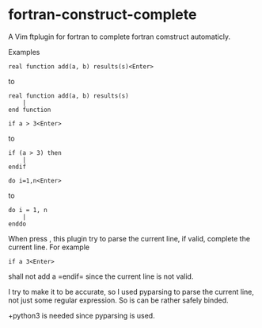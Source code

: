 fortran-construct-complete
==========================

A Vim ftplugin for fortran to complete fortran comstruct automaticly.

Examples

```
real function add(a, b) results(s)<Enter>
```
to
```
real function add(a, b) results(s)
    |
end function
```

```
if a > 3<Enter>
```
to
```
if (a > 3) then
    |
endif
```

```
do i=1,n<Enter>
```
to
```
do i = 1, n
    |
enddo
```

When press <Enter>, this plugin try to parse the current line, if valid, 
complete the current line. For example
```
if a 3<Enter>
```
shall not add a =endif= since the current line is not valid.

I try to make it to be accurate, so I used pyparsing to parse the current line, not just some regular expression. So <Enter> is can be rather safely binded.

+python3 is needed since pyparsing is used.


